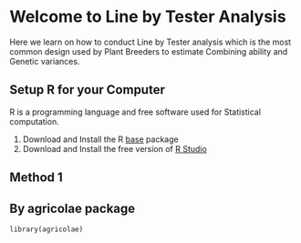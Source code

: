 # Welcome to Line by Tester Analysis 

  Here we learn on how to conduct Line by Tester analysis which is the most common design used by Plant Breeders to estimate Combining ability and Genetic variances. 

##  Setup R for your Computer

R is a programming language and free software used for Statistical computation. 
1. Download and Install the R [base](https://cloud.r-project.org/) package
2. Download and Install the free version of [R Studio](https://rstudio.com/products/rstudio/download/) 



## Method 1 
## By agricolae package 

```install.packages("agricolae")
library(agricolae)


